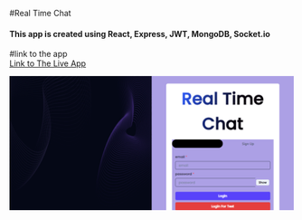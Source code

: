 #Real Time Chat 
<h4>This app is created using React, Express, JWT, MongoDB, Socket.io</h4>

#link to the app
<br>
[Link to The Live App](https://real-time-chat-6i2i.onrender.com/ "Real Time Chat")



<div><img src="./client/public/realTimeChatLogin.png" alt="Screenshot 1" width="503">
</div>
